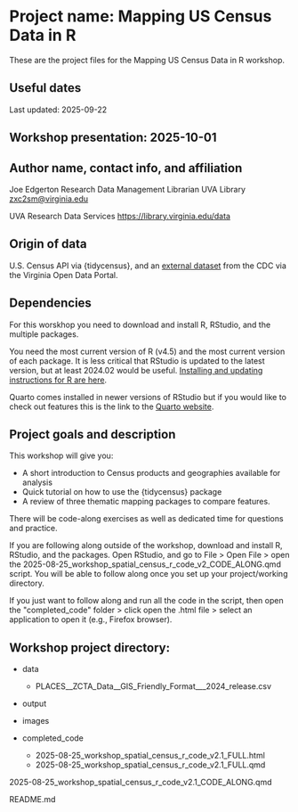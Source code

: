 # Project name: Mapping US Census Data in R
These are the project files for the Mapping US Census Data in R workshop.

## Useful dates
Last updated: 2025-09-22

## Workshop presentation: 2025-10-01

## Author name, contact info, and affiliation
Joe Edgerton
Research Data Management Librarian
UVA Library
zxc2sm@virginia.edu

UVA Research Data Services
https://library.virginia.edu/data

## Origin of data
U.S. Census API via {tidycensus}, and an [external dataset](https://data.virginia.gov/dataset/places-zcta-data-gis-friendly-format-2024-release) from the CDC via the Virginia Open Data Portal.

## Dependencies
For this worskhop you need to download and install R, RStudio, and the multiple packages.

You need the most current version of R (v4.5) and the most current version of each package. It is less critical that RStudio is updated to the latest version, but at least 2024.02 would be useful. [Installing and updating instructions for R are here](https://uvastatlab.github.io/install_r/).

Quarto comes installed in newer versions of RStudio but if you would like to check out features this is the link to the [Quarto website](https://quarto.org/).

## Project goals and description
This workshop will give you:
- A short introduction to Census products and geographies available for analysis
- Quick tutorial on how to use the {tidycensus} package
- A review of three thematic mapping packages to compare features.

There will be code-along exercises as well as dedicated time for questions and practice.

If you are following along outside of the workshop, download and install R, RStudio, and the packages. Open RStudio, and go to File > Open File > open the 2025-08-25_workshop_spatial_census_r_code_v2_CODE_ALONG.qmd script. You will be able to follow along once you set up your project/working directory.

If you just want to follow along and run all the code in the script, then open the "completed_code" folder > click open the .html file > select an application to open it (e.g., Firefox browser).

## Workshop project directory:

- data
  - PLACES__ZCTA_Data__GIS_Friendly_Format___2024_release.csv
- output

- images

- completed_code
  - 2025-08-25_workshop_spatial_census_r_code_v2.1_FULL.html
  - 2025-08-25_workshop_spatial_census_r_code_v2.1_FULL.qmd

2025-08-25_workshop_spatial_census_r_code_v2.1_CODE_ALONG.qmd

README.md
